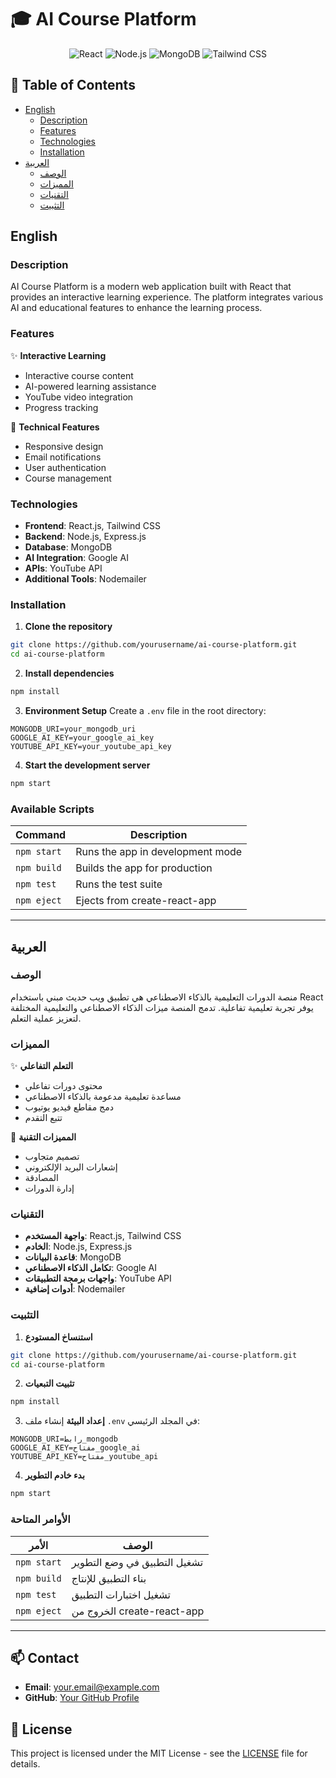 # 🎓 AI Course Platform

<div align="center">

![React](https://img.shields.io/badge/React-20232A?style=for-the-badge&logo=react&logoColor=61DAFB)
![Node.js](https://img.shields.io/badge/Node.js-339933?style=for-the-badge&logo=nodedotjs&logoColor=white)
![MongoDB](https://img.shields.io/badge/MongoDB-4EA94B?style=for-the-badge&logo=mongodb&logoColor=white)
![Tailwind CSS](https://img.shields.io/badge/Tailwind_CSS-38B2AC?style=for-the-badge&logo=tailwind-css&logoColor=white)

</div>

## 📝 Table of Contents
- [English](#english)
  - [Description](#description)
  - [Features](#features)
  - [Technologies](#technologies)
  - [Installation](#installation)
- [العربية](#العربية)
  - [الوصف](#الوصف)
  - [المميزات](#المميزات)
  - [التقنيات](#التقنيات)
  - [التثبيت](#التثبيت)

## English

### Description
AI Course Platform is a modern web application built with React that provides an interactive learning experience. The platform integrates various AI and educational features to enhance the learning process.

### Features
✨ **Interactive Learning**
- Interactive course content
- AI-powered learning assistance
- YouTube video integration
- Progress tracking

🚀 **Technical Features**
- Responsive design
- Email notifications
- User authentication
- Course management

### Technologies
- **Frontend**: React.js, Tailwind CSS
- **Backend**: Node.js, Express.js
- **Database**: MongoDB
- **AI Integration**: Google AI
- **APIs**: YouTube API
- **Additional Tools**: Nodemailer

### Installation
1. **Clone the repository**
```bash
git clone https://github.com/yourusername/ai-course-platform.git
cd ai-course-platform
```

2. **Install dependencies**
```bash
npm install
```

3. **Environment Setup**
Create a `.env` file in the root directory:
```env
MONGODB_URI=your_mongodb_uri
GOOGLE_AI_KEY=your_google_ai_key
YOUTUBE_API_KEY=your_youtube_api_key
```

4. **Start the development server**
```bash
npm start
```

### Available Scripts
| Command | Description |
|---------|-------------|
| `npm start` | Runs the app in development mode |
| `npm build` | Builds the app for production |
| `npm test` | Runs the test suite |
| `npm eject` | Ejects from create-react-app |

---

## العربية

### الوصف
منصة الدورات التعليمية بالذكاء الاصطناعي هي تطبيق ويب حديث مبني باستخدام React يوفر تجربة تعليمية تفاعلية. تدمج المنصة ميزات الذكاء الاصطناعي والتعليمية المختلفة لتعزيز عملية التعلم.

### المميزات
✨ **التعلم التفاعلي**
- محتوى دورات تفاعلي
- مساعدة تعليمية مدعومة بالذكاء الاصطناعي
- دمج مقاطع فيديو يوتيوب
- تتبع التقدم

🚀 **المميزات التقنية**
- تصميم متجاوب
- إشعارات البريد الإلكتروني
- المصادقة
- إدارة الدورات

### التقنيات
- **واجهة المستخدم**: React.js, Tailwind CSS
- **الخادم**: Node.js, Express.js
- **قاعدة البيانات**: MongoDB
- **تكامل الذكاء الاصطناعي**: Google AI
- **واجهات برمجة التطبيقات**: YouTube API
- **أدوات إضافية**: Nodemailer

### التثبيت
1. **استنساخ المستودع**
```bash
git clone https://github.com/yourusername/ai-course-platform.git
cd ai-course-platform
```

2. **تثبيت التبعيات**
```bash
npm install
```

3. **إعداد البيئة**
إنشاء ملف `.env` في المجلد الرئيسي:
```env
MONGODB_URI=رابط_mongodb
GOOGLE_AI_KEY=مفتاح_google_ai
YOUTUBE_API_KEY=مفتاح_youtube_api
```

4. **بدء خادم التطوير**
```bash
npm start
```

### الأوامر المتاحة
| الأمر | الوصف |
|-------|--------|
| `npm start` | تشغيل التطبيق في وضع التطوير |
| `npm build` | بناء التطبيق للإنتاج |
| `npm test` | تشغيل اختبارات التطبيق |
| `npm eject` | الخروج من create-react-app |

---

## 📫 Contact
- **Email**: your.email@example.com
- **GitHub**: [Your GitHub Profile](https://github.com/yourusername)

## 📄 License
This project is licensed under the MIT License - see the [LICENSE](LICENSE) file for details.
